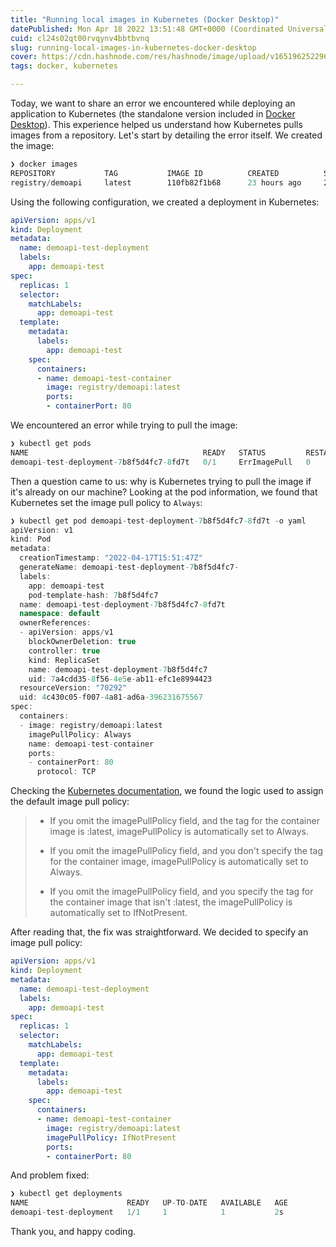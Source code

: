 ```yaml
---
title: "Running local images in Kubernetes (Docker Desktop)"
datePublished: Mon Apr 18 2022 13:51:48 GMT+0000 (Coordinated Universal Time)
cuid: cl24s02qt00rvqynv4bbtbvnq
slug: running-local-images-in-kubernetes-docker-desktop
cover: https://cdn.hashnode.com/res/hashnode/image/upload/v1651962522968/y1pnSXlWi.png
tags: docker, kubernetes

---
```


Today, we want to share an error we encountered while deploying an application to Kubernetes (the standalone version included in [Docker Desktop](https://docs.docker.com/desktop/kubernetes/)). This experience helped us understand how Kubernetes pulls images from a repository. Let's start by detailing the error itself. We created the image:

```powershell
❯ docker images
REPOSITORY           TAG           IMAGE ID          CREATED          SIZE
registry/demoapi     latest        110fb82f1b68      23 hours ago     212MB
```

Using the following configuration, we created a deployment in Kubernetes:

```yaml
apiVersion: apps/v1
kind: Deployment
metadata:
  name: demoapi-test-deployment
  labels:
    app: demoapi-test
spec:
  replicas: 1
  selector:
    matchLabels:
      app: demoapi-test
  template:
    metadata:
      labels:
        app: demoapi-test
    spec:
      containers:
      - name: demoapi-test-container
        image: registry/demoapi:latest
        ports:
        - containerPort: 80
```

We encountered an error while trying to pull the image:

```csharp
❯ kubectl get pods
NAME                                       READY   STATUS         RESTARTS   AGE
demoapi-test-deployment-7b8f5d4fc7-8fd7t   0/1     ErrImagePull   0          14s
```

Then a question came to us: why is Kubernetes trying to pull the image if it's already on our machine? Looking at the pod information, we found that Kubernetes set the image pull policy to `Always`:

```csharp
❯ kubectl get pod demoapi-test-deployment-7b8f5d4fc7-8fd7t -o yaml
apiVersion: v1
kind: Pod
metadata:
  creationTimestamp: "2022-04-17T15:51:47Z"
  generateName: demoapi-test-deployment-7b8f5d4fc7-
  labels:
    app: demoapi-test
    pod-template-hash: 7b8f5d4fc7
  name: demoapi-test-deployment-7b8f5d4fc7-8fd7t
  namespace: default
  ownerReferences:
  - apiVersion: apps/v1
    blockOwnerDeletion: true
    controller: true
    kind: ReplicaSet
    name: demoapi-test-deployment-7b8f5d4fc7
    uid: 7a4cdd35-8f56-4e5e-ab11-efc1e8994423
  resourceVersion: "70292"
  uid: 4c430c05-f007-4a81-ad6a-396231675567
spec:
  containers:
  - image: registry/demoapi:latest
    imagePullPolicy: Always
    name: demoapi-test-container
    ports:
    - containerPort: 80
      protocol: TCP
```

Checking the [Kubernetes documentation](https://kubernetes.io/docs/concepts/containers/images/), we found the logic used to assign the default image pull policy:

> * If you omit the imagePullPolicy field, and the tag for the container image is :latest, imagePullPolicy is automatically set to Always.
>     
> * If you omit the imagePullPolicy field, and you don't specify the tag for the container image, imagePullPolicy is automatically set to Always.
>     
> * If you omit the imagePullPolicy field, and you specify the tag for the container image that isn't :latest, the imagePullPolicy is automatically set to IfNotPresent.
>     

After reading that, the fix was straightforward. We decided to specify an image pull policy:

```yaml
apiVersion: apps/v1
kind: Deployment
metadata:
  name: demoapi-test-deployment
  labels:
    app: demoapi-test
spec:
  replicas: 1
  selector:
    matchLabels:
      app: demoapi-test
  template:
    metadata:
      labels:
        app: demoapi-test
    spec:
      containers:
      - name: demoapi-test-container
        image: registry/demoapi:latest
        imagePullPolicy: IfNotPresent
        ports:
        - containerPort: 80
```

And problem fixed:

```csharp
❯ kubectl get deployments
NAME                      READY   UP-TO-DATE   AVAILABLE   AGE
demoapi-test-deployment   1/1     1            1           2s
```

Thank you, and happy coding.